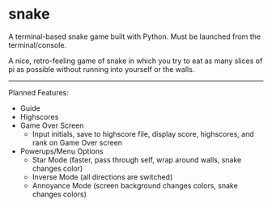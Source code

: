 # snake
A terminal-based snake game built with Python.  Must be launched from the terminal/console.

A nice, retro-feeling game of snake in which you try to eat as many slices of pi as possible without running into yourself or the walls.

---
Planned Features:  
- Guide
- Highscores
- Game Over Screen
  - Input initials, save to highscore file, display score, highscores, and rank on Game Over screen
- Powerups/Menu Options
  - Star Mode (faster, pass through self, wrap around walls, snake changes color)
  - Inverse Mode (all directions are switched)
  - Annoyance Mode (screen background changes colors, snake changes colors)
